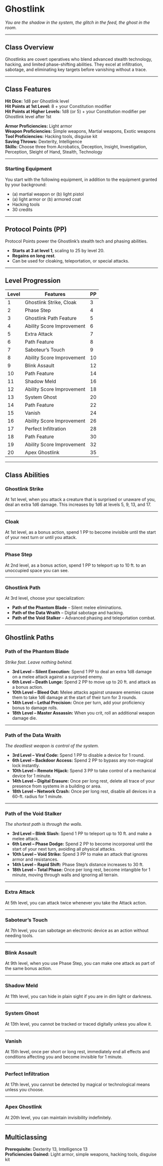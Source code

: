 # Ghostlink
*You are the shadow in the system, the glitch in the feed, the ghost in the room.*

---

## Class Overview
Ghostlinks are covert operatives who blend advanced stealth technology, hacking, and limited phase-shifting abilities. They excel at infiltration, sabotage, and eliminating key targets before vanishing without a trace.

---

## Class Features

**Hit Dice:** 1d8 per Ghostlink level  
**Hit Points at 1st Level:** 8 + your Constitution modifier  
**Hit Points at Higher Levels:** 1d8 (or 5) + your Constitution modifier per Ghostlink level after 1st  

**Armor Proficiencies:** Light armor  
**Weapon Proficiencies:** Simple weapons, Martial weapons, Exotic weapons  
**Tool Proficiencies:** Hacking tools, disguise kit  
**Saving Throws:** Dexterity, Intelligence  
**Skills:** Choose three from Acrobatics, Deception, Insight, Investigation, Perception, Sleight of Hand, Stealth, Technology  

---

### Starting Equipment
You start with the following equipment, in addition to the equipment granted by your background:  
- (a) martial weapon or (b) light pistol   
- (a) light armor or (b) armored coat  
- Hacking tools  
- 30 credits  

---

## Protocol Points (PP)
Protocol Points power the Ghostlink’s stealth tech and phasing abilities.  
- **Starts at 3 at level 1**, scaling to 25 by level 20.  
- **Regains on long rest**.  
- Can be used for cloaking, teleportation, or special attacks.

---

## Level Progression

| Level | Features | PP |
|-------|----------|-----|
| 1     | Ghostlink Strike, Cloak | 3 |
| 2     | Phase Step | 4 |
| 3     | Ghostlink Path Feature | 5 |
| 4     | Ability Score Improvement | 6 |
| 5     | Extra Attack | 7 |
| 6     | Path Feature | 8 |
| 7     | Saboteur’s Touch | 9 |
| 8     | Ability Score Improvement | 10 |
| 9     | Blink Assault | 12 |
| 10    | Path Feature | 14 |
| 11    | Shadow Meld | 16 |
| 12    | Ability Score Improvement | 18 |
| 13    | System Ghost | 20 |
| 14    | Path Feature | 22 |
| 15    | Vanish | 24 |
| 16    | Ability Score Improvement | 26 |
| 17    | Perfect Infiltration | 28 |
| 18    | Path Feature | 30 |
| 19    | Ability Score Improvement | 32 |
| 20    | Apex Ghostlink | 35 |

---

## Class Abilities

### Ghostlink Strike
At 1st level, when you attack a creature that is surprised or unaware of you, deal an extra 1d6 damage. This increases by 1d6 at levels 5, 9, 13, and 17.

---

### Cloak
At 1st level, as a bonus action, spend 1 PP to become invisible until the start of your next turn or until you attack.

---

### Phase Step
At 2nd level, as a bonus action, spend 1 PP to teleport up to 10 ft. to an unoccupied space you can see.

---

### Ghostlink Path
At 3rd level, choose your specialization:  
- **Path of the Phantom Blade** – Silent melee eliminations.  
- **Path of the Data Wraith** – Digital sabotage and hacking.  
- **Path of the Void Stalker** – Advanced phasing and teleportation combat.

---

## Ghostlink Paths

### Path of the Phantom Blade
*Strike fast. Leave nothing behind.*  
- **3rd Level – Silent Execution:** Spend 1 PP to deal an extra 1d8 damage on a melee attack against a surprised enemy.  
- **6th Level – Death Lunge:** Spend 2 PP to move up to 20 ft. and attack as a bonus action.  
- **10th Level – Bleed Out:** Melee attacks against unaware enemies cause them to take 1d6 damage at the start of their turn for 3 rounds.  
- **14th Level – Lethal Precision:** Once per turn, add your proficiency bonus to damage rolls.  
- **18th Level – Master Assassin:** When you crit, roll an additional weapon damage die.

---

### Path of the Data Wraith
*The deadliest weapon is control of the system.*  
- **3rd Level – Viral Code:** Spend 1 PP to disable a device for 1 round.  
- **6th Level – Backdoor Access:** Spend 2 PP to bypass any non-magical lock instantly.  
- **10th Level – Remote Hijack:** Spend 3 PP to take control of a mechanical device for 1 minute.  
- **14th Level – Digital Erasure:** Once per long rest, delete all trace of your presence from systems in a building or area.  
- **18th Level – Network Crash:** Once per long rest, disable all devices in a 60-ft. radius for 1 minute.

---

### Path of the Void Stalker
*The shortest path is through the walls.*  
- **3rd Level – Blink Slash:** Spend 1 PP to teleport up to 10 ft. and make a melee attack.  
- **6th Level – Phase Dodge:** Spend 2 PP to become incorporeal until the start of your next turn, avoiding all physical attacks.  
- **10th Level – Void Strike:** Spend 3 PP to make an attack that ignores armor and resistances.  
- **14th Level – Rapid Shift:** Phase Step’s distance increases to 30 ft.  
- **18th Level – Total Phase:** Once per long rest, become intangible for 1 minute, moving through walls and ignoring all terrain.

---

### Extra Attack
At 5th level, you can attack twice whenever you take the Attack action.

---

### Saboteur’s Touch
At 7th level, you can sabotage an electronic device as an action without needing tools.

---

### Blink Assault
At 9th level, when you use Phase Step, you can make one attack as part of the same bonus action.

---

### Shadow Meld
At 11th level, you can hide in plain sight if you are in dim light or darkness.

---

### System Ghost
At 13th level, you cannot be tracked or traced digitally unless you allow it.

---

### Vanish
At 15th level, once per short or long rest, immediately end all effects and conditions affecting you and become invisible for 1 minute.

---

### Perfect Infiltration
At 17th level, you cannot be detected by magical or technological means unless you choose.

---

### Apex Ghostlink
At 20th level, you can maintain invisibility indefinitely.

---

## Multiclassing
**Prerequisite:** Dexterity 13, Intelligence 13  
**Proficiencies Gained:** Light armor, simple weapons, hacking tools, disguise kit
